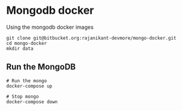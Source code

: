 # Mongodb docker

Using the mongodb docker images

```
git clone git@bitbucket.org:rajanikant-devmore/mongo-docker.git
cd mongo-docker
mkdir data
```

## Run the MongoDB

```
# Run the mongo
docker-compose up 

# Stop mongo 
docker-compose down
```